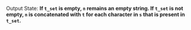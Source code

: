 Output State: **If `t_set` is empty, `n` remains an empty string. If `t_set` is not empty, `n` is concatenated with `t` for each character in `s` that is present in `t_set`.**